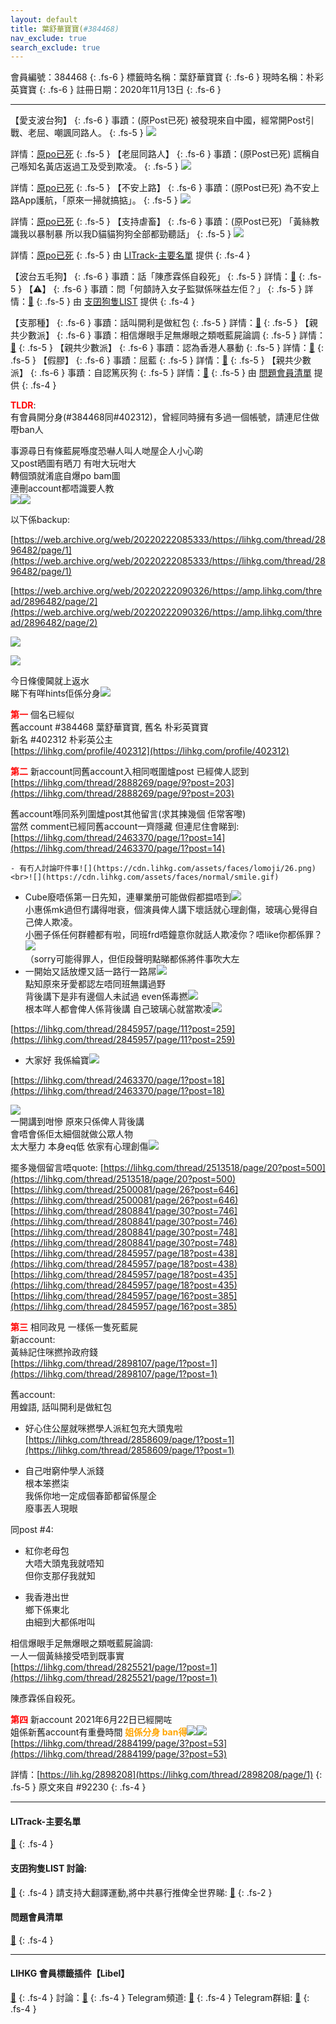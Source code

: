 ```yaml
---
layout: default
title: 葉舒華寶寶(#384468)
nav_exclude: true
search_exclude: true
---
```


會員編號：384468
{: .fs-6 }
標籤時名稱：葉舒華寶寶
{: .fs-6 }
現時名稱：朴彩英寶寶
{: .fs-6 }
註冊日期：2020年11月13日
{: .fs-6 }

---

<div class="code-example" markdown="1">

【愛支波台狗】
{: .fs-6 }
事蹟：(原Post已死) 被發現來自中國，經常開Post引戰、老屈、嘲諷同路人。
{: .fs-5 }
![](https://na.cx/i/DzC0cTG.jpg)


詳情：[原po已死](https://lih.kg/beAwHMV)
{: .fs-5 }
【老屈同路人】
{: .fs-6 }
事蹟：(原Post已死) 謊稱自己喺知名黃店返過工及受到欺凌。
{: .fs-5 }
![](https://na.cx/i/i5D6STc.jpg)


詳情：[原po已死](https://lih.kg/2885511)
{: .fs-5 }
【不安上路】
{: .fs-6 }
事蹟：(原Post已死) 為不安上路App護航，「原來一掃就搞掂」。
{: .fs-5 }
![](https://na.cx/i/D0duQBz.jpg)


詳情：[原po已死](https://lih.kg/2768460)
{: .fs-5 }
【支持虐畜】
{: .fs-6 }
事蹟：(原Post已死) 「黃絲教識我以暴制暴 所以我D貓貓狗狗全部都勁聽話」
{: .fs-5 }
![](https://na.cx/i/i4K58o8.jpg)



詳情：[原po已死](https://lih.kg/2837241)
{: .fs-5 }
由 [LITrack-主要名單](#litrack-主要名單) 提供
{: .fs-4 }

</div>
<div class="code-example" markdown="1">

【波台五毛狗】
{: .fs-6 }
事蹟：話「陳彥霖係自殺死」
{: .fs-5 }
詳情：[🔗](https://lih.kg/2825521)
{: .fs-5 }
【⚠️】
{: .fs-6 }
事蹟：問「何𩐳詩入女子監獄係咪益左佢？」
{: .fs-5 }
詳情：[🔗](https://lih.kg/2826639)
{: .fs-5 }
由 [支囝狗隻LIST](#支囝狗隻list-討論) 提供
{: .fs-4 }

</div>
<div class="code-example" markdown="1">

【支那種】
{: .fs-6 }
事蹟：話叫開利是做紅包
{: .fs-5 }
詳情：[🔗](https://lih.kg/igKkmT)
{: .fs-5 }
【親共少數派】
{: .fs-6 }
事蹟：相信爆眼手足無爆眼之類嘅藍屍論調
{: .fs-5 }
詳情：[🔗](https://lih.kg/2825521)
{: .fs-5 }
【親共少數派】
{: .fs-6 }
事蹟：認為香港人暴動
{: .fs-5 }
詳情：[🔗](https://lih.kg/bbAEpBV)
{: .fs-5 }
【假膠】
{: .fs-6 }
事蹟：屈藍
{: .fs-5 }
詳情：[🔗](https://lih.kg/bcOiupV)
{: .fs-5 }
【親共少數派】
{: .fs-6 }
事蹟：自認篤灰狗
{: .fs-5 }
詳情：[🔗](https://lih.kg/iiOzcT)
{: .fs-5 }
由 [問題會員清單](#問題會員清單) 提供
{: .fs-4 }

</div>
<div class="code-example" markdown="1">

<a style="color:red"><b>TLDR</b></a>: <br>有會員開分身(#384468同#402312)，曾經同時擁有多過一個帳號，請連尼住做嘢ban人


事源尋日有條藍屍喺度恐嚇人叫人哋屋企人小心啲<br>又post晒圖有晒刀 有咁大玩咁大<br>轉個頭就淆底自爆po bam圖 <br>連刪account都唔識要人教<br>![](https://cdn.lihkg.com/assets/faces/big/sosad.gif)![](https://cdn.lihkg.com/assets/faces/big/clown.gif)

以下係backup:
<div class="code-example" markdown="1">

[https://web.archive.org/web/20220222085333/https://lihkg.com/thread/2896482/page/1](https://web.archive.org/web/20220222085333/https://lihkg.com/thread/2896482/page/1)

[https://web.archive.org/web/20220222090326/https://amp.lihkg.com/thread/2896482/page/2](https://web.archive.org/web/20220222090326/https://amp.lihkg.com/thread/2896482/page/2)

![](https://snipboard.io/3AXKsn.jpg)

![](https://snipboard.io/UcigMx.jpg)

</div>

今日條傻閪就上返水<br>睇下有咩hints佢係分身![](https://cdn.lihkg.com/assets/faces/big/hehe.gif)



<a style="color:red"><b>第一</b></a> 個名已經似 <br>舊account #384468 葉舒華寶寶, 舊名 朴彩英寶寶<br>新名 #402312 朴彩英公主<br>[https://lihkg.com/profile/402312](https://lihkg.com/profile/402312)

<a style="color:red"><b>第二</b></a> 新account同舊account入相同嘅圍爐post 已經俾人認到<br>[https://lihkg.com/thread/2888269/page/9?post=203](https://lihkg.com/thread/2888269/page/9?post=203)


<div class="code-example" markdown="1">

舊account喺同系列圍爐post其他留言(求其揀幾個 佢常客嚟) <br>當然 comment已經同舊account一齊隱藏 但連尼住會睇到:<br>[https://lihkg.com/thread/2463370/page/1?post=14](https://lihkg.com/thread/2463370/page/1?post=14)

    - 有冇人討論吓件事![](https://cdn.lihkg.com/assets/faces/lomoji/26.png)<br>![](https://cdn.lihkg.com/assets/faces/normal/smile.gif)
  - Cube廢唔係第一日先知，連畢業册可能做假都揾唔到![](https://cdn.lihkg.com/assets/faces/normal/sosad.gif)<br>小惠係mk過但冇講得咁衰，個演員俾人講下壞話就心理創傷，玻璃心覺得自己俾人欺凌。<br>小圈子係任何群體都有啦，同班frd唔鐘意你就話人欺凌你？唔like你都係罪？![](https://cdn.lihkg.com/assets/faces/lm2/silly.gif)<br>（sorry可能得罪人，但佢段聲明點睇都係將件事吹大左
- 一開始又話放煙又話一路行一路屌![](https://cdn.lihkg.com/assets/faces/pig/heard.gif)<br>點知原來牙愛都認左唔同班無講過野<br>背後講下是非有邊個人未試過 even係毒撚![](https://cdn.lihkg.com/assets/faces/normal/sosad.gif)<br>根本咩人都會俾人係背後講 自己玻璃心就當欺凌![](https://cdn.lihkg.com/assets/faces/pig/heard.gif)

</div>

<div class="code-example" markdown="1">

[https://lihkg.com/thread/2845957/page/11?post=259](https://lihkg.com/thread/2845957/page/11?post=259)

- 大家好 我係綸寶![](https://cdn.lihkg.com/assets/faces/tiger/hello.gif)

</div>

<div class="code-example" markdown="1">

[https://lihkg.com/thread/2463370/page/1?post=18](https://lihkg.com/thread/2463370/page/1?post=18)

![](https://p3.itc.cn/images01/20210304/a1d542c2c57548b790c24aacd3e66734.jpeg)<br>一開講到咁慘 原來只係俾人背後講<br>會唔會係佢太細個就做公眾人物 <br>太大壓力 本身eq低 依家有心理創傷![](https://cdn.lihkg.com/assets/faces/pig/heard.gif)

</div>

擺多幾個留言唔quote:
[https://lihkg.com/thread/2513518/page/20?post=500](https://lihkg.com/thread/2513518/page/20?post=500)
[https://lihkg.com/thread/2500081/page/26?post=646](https://lihkg.com/thread/2500081/page/26?post=646)
[https://lihkg.com/thread/2808841/page/30?post=746](https://lihkg.com/thread/2808841/page/30?post=746)
[https://lihkg.com/thread/2808841/page/30?post=748](https://lihkg.com/thread/2808841/page/30?post=748)
[https://lihkg.com/thread/2845957/page/18?post=438](https://lihkg.com/thread/2845957/page/18?post=438)
[https://lihkg.com/thread/2845957/page/18?post=435](https://lihkg.com/thread/2845957/page/18?post=435)
[https://lihkg.com/thread/2845957/page/16?post=385](https://lihkg.com/thread/2845957/page/16?post=385)

<a style="color:red"><b>第三</b></a> 相同政見 一樣係一隻死藍屍<br>新account: <br>黃絲記住咪撚拎政府錢<br>[https://lihkg.com/thread/2898107/page/1?post=1](https://lihkg.com/thread/2898107/page/1?post=1)

舊account:<br>用蝗語, 話叫開利是做紅包

<div class="code-example" markdown="1">

- 好心住公屋就咪撚學人派紅包充大頭鬼啦<br>[https://lihkg.com/thread/2858609/page/1?post=1](https://lihkg.com/thread/2858609/page/1?post=1)

<div class="code-example" markdown="1">

- 自己咁窮仲學人派錢<br>根本笨撚柒<br>我係你地一定成個春節都留係屋企<br>廢事丟人現眼

</div>

同post #4:

<div class="code-example" markdown="1">

<div class="code-example" markdown="1">

- 紅你老母包<br>大唔大頭鬼我就唔知<br>但你支那仔我就知

</div>

- 我香港出世<br>鄉下係東北<br>由細到大都係咁叫

</div>

</div>


相信爆眼手足無爆眼之類嘅藍屍論調:<br>一人一個黃絲接受唔到既事實<br>[https://lihkg.com/thread/2825521/page/1?post=1](https://lihkg.com/thread/2825521/page/1?post=1)

<div class="code-example" markdown="1">

陳彥霖係自殺死。

</div>


<a style="color:red"><b>第四</b></a> 新account 2021年6月22日已經開咗<br>姐係新舊account有重疊時間 <a style="color:orange"><b>姐係分身 ban得</b></a>![](https://cdn.lihkg.com/assets/faces/big/sosad.gif)![](https://cdn.lihkg.com/assets/faces/normal/sosad.gif)<br>[https://lihkg.com/thread/2884199/page/3?post=53](https://lihkg.com/thread/2884199/page/3?post=53)


詳情：[https://lih.kg/2898208](https://lihkg.com/thread/2898208/page/1)
{: .fs-5 }
原文來自 #92230
{: .fs-4 }

</div>

---

#### LITrack-主要名單
[🔗](http://tiny.cc/LITrack_GS)
{: .fs-4 }
#### 支囝狗隻LIST 討論: 
[🔗](https://lih.kg/2908480)
{: .fs-4 }
請支持大翻譯運動,將中共暴行推俾全世界睇: [🔗](https://twitter.com/tgtm_official)
{: .fs-2 }
#### 問題會員清單
[🔗](https://github.com/V4KFDgEw8T/rccnmlhnzv)
{: .fs-4 }

---

#### LIHKG 會員標籤插件【Libel】
[🔗](https://kitce.github.io/libel)
{: .fs-4 }
討論：[🔗](https://lih.kg/2841778)
{: .fs-4 }
Telegram頻道: [🔗](https://t.me/LibelOfficialChannel)
{: .fs-4 }
Telegram群組: [🔗](https://t.me/LibelOfficialGroup)
{: .fs-4 }
